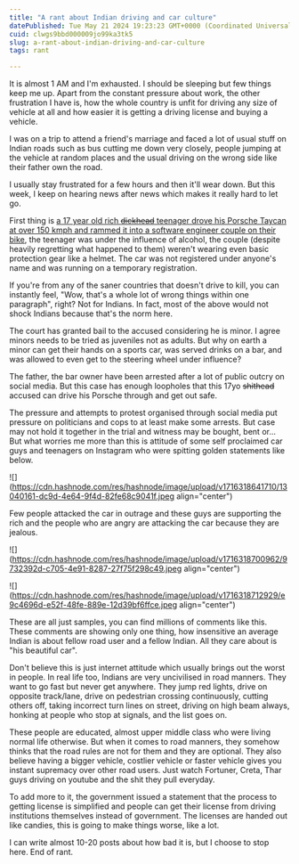 ```yaml
---
title: "A rant about Indian driving and car culture"
datePublished: Tue May 21 2024 19:23:23 GMT+0000 (Coordinated Universal Time)
cuid: clwgs9bbd000009jo99ka3tk5
slug: a-rant-about-indian-driving-and-car-culture
tags: rant

---
```


It is almost 1 AM and I'm exhausted. I should be sleeping but few things keep me up. Apart from the constant pressure about work, the other frustration I have is, how the whole country is unfit for driving any size of vehicle at all and how easier it is getting a driving license and buying a vehicle.

I was on a trip to attend a friend's marriage and faced a lot of usual stuff on Indian roads such as bus cutting me down very closely, people jumping at the vehicle at random places and the usual driving on the wrong side like their father own the road.

I usually stay frustrated for a few hours and then it'll wear down. But this week, I keep on hearing news after news which makes it really hard to let go.

First thing is [a 17 year old rich <s>dickhead</s> teenager drove his Porsche Taycan at over 150 kmph and rammed it into a software engineer couple on their bike](https://timesofindia.indiatimes.com/city/pune/photos-outrage-over-techies-death-in-pune-porsche-taycan-accident/photostory/110292638.cms?picid=110292684), the teenager was under the influence of alcohol, the couple (despite heavily regretting what happened to them) weren't wearing even basic protection gear like a helmet. The car was not registered under anyone's name and was running on a temporary registration.

If you're from any of the saner countries that doesn't drive to kill, you can instantly feel, "Wow, that's a whole lot of wrong things within one paragraph", right? Not for Indians. In fact, most of the above would not shock Indians because that's the norm here.

The court has granted bail to the accused considering he is minor. I agree minors needs to be tried as juveniles not as adults. But why on earth a minor can get their hands on a sports car, was served drinks on a bar, and was allowed to even get to the steering wheel under influence?

The father, the bar owner have been arrested after a lot of public outcry on social media. But this case has enough loopholes that this 17yo <s>shithead</s> accused can drive his Porsche through and get out safe.

The pressure and attempts to protest organised through social media put pressure on politicians and cops to at least make some arrests. But case may not hold it together in the trial and witness may be bought, bent or... But what worries me more than this is attitude of some self proclaimed car guys and teenagers on Instagram who were spitting golden statements like below.

![](https://cdn.hashnode.com/res/hashnode/image/upload/v1716318641710/13040161-dc9d-4e64-9f4d-82fe68c9041f.jpeg align="center")

Few people attacked the car in outrage and these guys are supporting the rich and the people who are angry are attacking the car because they are jealous.

![](https://cdn.hashnode.com/res/hashnode/image/upload/v1716318700962/9732392d-c705-4e91-8287-27f75f298c49.jpeg align="center")

![](https://cdn.hashnode.com/res/hashnode/image/upload/v1716318712929/e9c4696d-e52f-48fe-889e-12d39bf6ffce.jpeg align="center")

These are all just samples, you can find millions of comments like this. These comments are showing only one thing, how insensitive an average Indian is about fellow road user and a fellow Indian. All they care about is "his beautiful car".

Don't believe this is just internet attitude which usually brings out the worst in people. In real life too, Indians are very uncivilised in road manners. They want to go fast but never get anywhere. They jump red lights, drive on opposite track/lane, drive on pedestrian crossing continuously, cutting others off, taking incorrect turn lines on street, driving on high beam always, honking at people who stop at signals, and the list goes on.

These people are educated, almost upper middle class who were living normal life otherwise. But when it comes to road manners, they somehow thinks that the road rules are not for them and they are optional. They also believe having a bigger vehicle, costlier vehicle or faster vehicle gives you instant supremacy over other road users. Just watch Fortuner, Creta, Thar guys driving on youtube and the shit they pull everyday.

To add more to it, the government issued a statement that the process to getting license is simplified and people can get their license from driving institutions themselves instead of government. The licenses are handed out like candies, this is going to make things worse, like a lot.

I can write almost 10-20 posts about how bad it is, but I choose to stop here. End of rant.